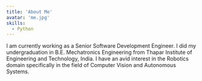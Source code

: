 ```yaml
---
title: 'About Me'
avatar: 'me.jpg'
skills:
  - Python
---
```


I am currently working as a Senior Software Development Engineer. I did my undergraduation in B.E. Mechatronics Engineering from Thapar Institute of Engineering and Technology, India. I have an avid interest in the Robotics domain specifically in the field of Computer Vision and Autonomous Systems.

<!-- Hello! Interestingly, I have been a student of Bio-Maths in my high school and got introduced to programming in my freshman year at [BIT Mesra](https://www.bitmesra.ac.in/). Since then, I started developing Web and ML projects, and completed my Bachelors in Computer Science and Engineering (2016-2020) with [86.3% aggregate](https://drive.google.com/file/d/1G4UBPBP0mvWZLRdkF_EcpmKKGp7_OA8U/view?usp=sharing).

Today, I'm currently working as a scrum developer responsible for several microservices code development and testing in Amdocs Technology Billing and RTB project.

I have also been awarded as Winner in Design Thinking Hackathon and Runners-Up in [Project ICE Fair](https://drive.google.com/file/d/1laynNsd9hIqxL-imT8dkAWqq7ZO4hj1a/view?usp=sharing) by Amdocs.  -->

<!-- Here is a list of the technologies that I work with in Amdocs! -->
